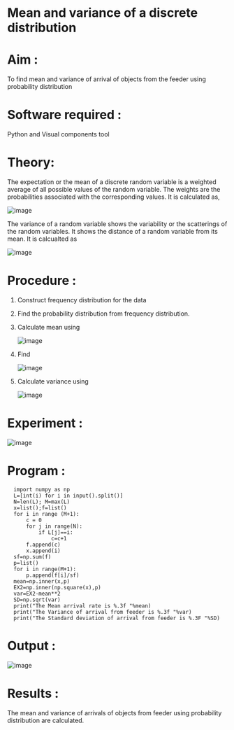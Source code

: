 #  Mean and variance of a discrete  distribution


# Aim : 

To find mean and variance of arrival of objects from the feeder using probability distribution


# Software required :  

Python and Visual components tool

# Theory:

The expectation or the mean of a discrete random variable is a weighted average of all possible
values of the random variable. The weights are the probabilities associated with the corresponding values. 
It is calculated as,

![image](https://user-images.githubusercontent.com/103921593/192938463-e34177f4-f188-48a0-bda2-8f6d1d660ed2.png)

The variance of a random variable shows the variability or the scatterings of the random variables.
It shows the distance of a random variable from its mean. It is calcualted as

![image](https://user-images.githubusercontent.com/103921593/192938695-99fedc01-34d5-4d36-84df-5880e766ed0c.png)


# Procedure :

1. Construct frequency distribution for the data

2. Find the  probability distribution from frequency distribution.

3. Calculate mean using 
   
   ![image](https://user-images.githubusercontent.com/103921593/192940431-03b81777-c54d-4286-b4f4-82dfe7666b4c.png)

4. Find  
   
      ![image](https://user-images.githubusercontent.com/103921593/192940255-2d9dd746-6875-4a6d-877b-6da6cdb96ab1.png)

5.  Calculate variance using 
  
      ![image](https://user-images.githubusercontent.com/103921593/192942852-913550a9-fabe-4a55-b956-0487b18bbd97.png)


# Experiment :

![image](https://user-images.githubusercontent.com/103921593/229993174-5b67e57e-3e01-4ac4-9f83-410a932b22bf.png)

# Program :
      
      import numpy as np
      L=[int(i) for i in input().split()]
      N=len(L); M=max(L) 
      x=list();f=list()
      for i in range (M+1):
          c = 0
          for j in range(N):
              if L[j]==i:
                  c=c+1
          f.append(c)
          x.append(i)
      sf=np.sum(f)
      p=list()
      for i in range(M+1):
          p.append(f[i]/sf) 
      mean=np.inner(x,p)
      EX2=np.inner(np.square(x),p)
      var=EX2-mean**2 
      SD=np.sqrt(var)
      print("The Mean arrival rate is %.3f "%mean)
      print("The Variance of arrival from feeder is %.3f "%var) 
      print("The Standard deviation of arrival from feeder is %.3F "%SD)



# Output : 

![image](https://github.com/user-attachments/assets/736e11a2-251f-4f53-9e03-b5002e9344e0)


# Results :
The mean and variance of arrivals of objects from feeder using probability distribution are calculated.

